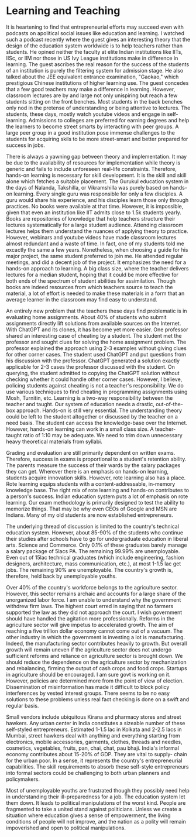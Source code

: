 # Learning and Teaching

It is heartening to find that entrepreneurial efforts may succeed even with podcasts on 
apolitical social issues like education and learning. I watched such a podcast recently where the guest gives an interesting
theory that the design of the education system worldwide is to help teachers rather than students. He opined neither the faculty
at elite Indian institutions like IITs, IISc, or IIM nor those in US Ivy League institutions make in difference in learning. 
The guest ascribes the real reason for the success 
of the students of an institution is purely the filtering system for admission stage. He also talked about the JEE equivalent 
entrance examination, "Gaokao," which prestigious Chinese institutions of higher 
learning use. The guest concedes that a few good teachers may make a difference in learning. However, classroom lectures are by
and large not only unispiring but reach a few students sitting on the front benches. Most students in the back benches only nod
in the pretense of understanding or being attentive to lectures. The students, these days, mostly watch youtube videos and 
engage in self-learning. Admissions to colleges are preferred for earning degrees and help the learners to become street smarts 
by interacting with peer groups. A large peer group in a good institution pose immense challenges to the students for acquiring
skils to be more street-smart and better prepared for success in jobs. 

There is always a yawning gap between theory and implementation. It may be due to the availability of resources for 
implementation while theory is generic and fails to include unforeseen real-life constraints. Therefore, hands-on learning
is necessary for skill development. It is the skill and skill alone which 
fetches a suitable placement. The Gurukul education system in the days of Nalanda, Takshilla, or Vikramshilla was purely based on
hands-on learning. Every single guru was responsible for only a few disciples. A guru would share his experience, and his disciples 
learn those only through practices. No books were available at that time. However, it is impossible, given that even an
institution like IIT admits close to 1.5k students yearly. Books are repositories of knowledge that help teachers structure 
their lectures systematically for a large student audience. 
Attending classroom lectures helps them understand the nuances of applying theory to practice. However, 
webinars and youtube videos have made classroom lectures almost redundant and a waste of time. In fact, one of my students told
me excactly the same a few years.  Nonetheless, when 
choosing a guide for his major project, the same student preferred to join me. He attended regular meetings, and did a decent 
job of the project. It emphasizes the need for a hands-on approach to learning. A big class size, where the teacher delivers 
lectures for a median student, hoping that it could be more effective for both ends of the spectrum of student abilities
for assimilation. Though books are indeed resources from which teachers source to teach the material, a lot of effort is needed 
to make these materials in a form that an average learner in the classroom may find easy to understand. 

An entirely new problem that the teachers these days find problematic is in evaluating home assignments. About 40% of students 
who submit assignments directly lift solutions from available sources on the Internet. With ChatGPT and its clones, it has 
become yet more easier. One professor shared an interesting case of cheating by a student. The student met the professor and 
sought clues for solving the home assignment problem. The professor explained the approach using 2-3 examples without giving
clues for other corner cases. The student used ChatGPT and put questions from his discussion
with the professor. ChatGPT generated a solution exactly applicable for 2-3 cases the professor discussed with the
student. On querying, the student admitted to copying the ChatGPT solution without checking whether it could
handle other corner cases. However, I believe, policing students against cheating is not a teacher's responsibility. We do use
various techniques to find cheating in programming assignments using Mosh, Turnitin, etc. Learning is a two-way 
responsibility between the teacher and taught. Our system of education needs a drastic, out-of-the-box approach. Hands-on is 
still very essential. The understanding theory could be left to the student altogether or discussed by the teacher on a need 
basis. The student can access the knowledge-base over the Internet. However, hands-on learning can work in a small class size.
A teacher-taught ratio of 1:10 may be adequate. We need to trim down unnecessary heavy theoretical materials from syllabi.

Grading and evaluation are still primarily dependent on written exams. Therefore, success in exams is proportional to a student's 
retention ability.  The parents measure the success of their wards by
the salary packages they can get. Wherever there is an emphasis on hands-on learning, students acquire innovation skills. 
However, rote learning also has a place. Rote learning equips students with a content-addressable, in-memory 
knowledge base. The right mix of rote learning and hands-on contributes to a person's success. Indian education system puts
a lot of emphasis on rote learning. Our exam methodology is primarily designed to test the ability to memorize things. That may 
be why even CEOs of Google and MSN are Indians. Many of my old students are now established entrepreneurs.  

The underlying thread of discussion is limited to the country's technical education system. However, about 85-90% of the students
who continue their studies after schools have to go for undergraduate education in liberal arts. Science and Commerce. Only 0.1% of 
these graduates barely manage a salary package of 5lacs PA. The remaining 99.99% are unemployable. Even out of 15lac technical
graduates (which include engineering, fashion designers, architecture, mass communication, etc.), at most 1-1.5 lac get 
jobs. The remaining 90% are unemployable. The country's growth is, therefore, held back by unemployable youths. 

Over 40% of the country's workforce belongs to the agriculture sector. However, this sector remains archaic and accounts for a 
large share of the unorganized labor force. I am unable to understand why the government withdrew firm laws. The highest court 
erred in saying that no farmers supported the law as they did not approach the court. I wish government should have handled 
the agitation more professionally. Reforms in the agriculture sector will give impetus to accelerated growth. The aim of reaching
a five trillion dollar economy cannot come out of a vacuum. The other industry in which the government is investing 
a lot is manufacturing. Indeed, the manufacturing sector contributes heavily to growth. But overall growth will remain
uneven if the agriculture sector does not undergo sufficient reforms and reliance on agriculture sector is brought down. We 
should reduce the dependence on the agriculture sector by mechanization and rebalancing, firming the output of cash crops and 
food crops. Startups in agriculture should be encouraged. I am sure govt is working on it. However, policies are determined
more from the point of view of election.  Dissemination of misinformation  has made it difficult to block policy
interferences by vested interest groups. There seems to be no easy solutions to these problems unless real fact checking is
done on a swift and regular basis. 

Small vendors include ubiquitous Kirana and pharmacy stores and street hawkers. Any urban center in India constitutes
a sizeable number of these self-styled entrepreneurs. Estimated 1-1.5 lac in Kolkata and 2-2.5 lacs in Mumbai, street hawkers
deal with anything and everything starting from electronics, mobile accessories, garments, clothes, threads and needles, cosmetics,
vegetables, fruits, pan, chai, chat, pau bhaji. India's informal economy contributes about 15-20% of GDP. They are vital to supply-
chain for the urban poor. In a sense, it represents the country's entrepreneurial capabilities. The skill requirements to absorb
these self-style entrepreneurs into formal sectors could be challenging to both urban planners and policymakers. 

Most of unemployable youths are frustrated though they possibly need help in understanding their ill-preparedness for a job. 
The education system let them down. It leads to political manipulations of the worst kind. People are fragmented to take a 
united stand against politicians. Unless we create a situation where education gives a sense of empowerment, the living 
conditions of people will not improve, and the nation as a polity will remain impoverished and open to political manipulations. 
